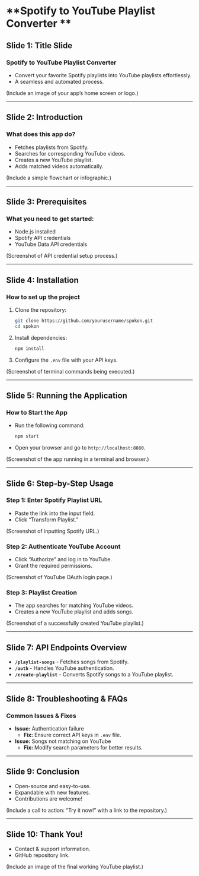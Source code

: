 # **Spotify to YouTube Playlist Converter **

## **Slide 1: Title Slide**
### **Spotify to YouTube Playlist Converter**
- Convert your favorite Spotify playlists into YouTube playlists effortlessly.
- A seamless and automated process.

(Include an image of your app’s home screen or logo.)

---

## **Slide 2: Introduction**
### **What does this app do?**
- Fetches playlists from Spotify.
- Searches for corresponding YouTube videos.
- Creates a new YouTube playlist.
- Adds matched videos automatically.

(Include a simple flowchart or infographic.)

---

## **Slide 3: Prerequisites**
### **What you need to get started:**
- Node.js installed
- Spotify API credentials
- YouTube Data API credentials

(Screenshot of API credential setup process.)

---

## **Slide 4: Installation**
### **How to set up the project**
1. Clone the repository:
   ```sh
   git clone https://github.com/yourusername/spokon.git
   cd spokon
   ```
2. Install dependencies:
   ```sh
   npm install
   ```
3. Configure the `.env` file with your API keys.

(Screenshot of terminal commands being executed.)

---

## **Slide 5: Running the Application**
### **How to Start the App**
- Run the following command:
   ```sh
   npm start
   ```
- Open your browser and go to `http://localhost:8080`.

(Screenshot of the app running in a terminal and browser.)

---

## **Slide 6: Step-by-Step Usage**
### **Step 1: Enter Spotify Playlist URL**
- Paste the link into the input field.
- Click “Transform Playlist.”

(Screenshot of inputting Spotify URL.)

### **Step 2: Authenticate YouTube Account**
- Click “Authorize” and log in to YouTube.
- Grant the required permissions.

(Screenshot of YouTube OAuth login page.)

### **Step 3: Playlist Creation**
- The app searches for matching YouTube videos.
- Creates a new YouTube playlist and adds songs.

(Screenshot of a successfully created YouTube playlist.)

---

## **Slide 7: API Endpoints Overview**
- **`/playlist-songs`** - Fetches songs from Spotify.
- **`/auth`** - Handles YouTube authentication.
- **`/create-playlist`** - Converts Spotify songs to a YouTube playlist.

---

## **Slide 8: Troubleshooting & FAQs**
### **Common Issues & Fixes**
- **Issue:** Authentication failure
  - **Fix:** Ensure correct API keys in `.env` file.
- **Issue:** Songs not matching on YouTube
  - **Fix:** Modify search parameters for better results.

---

## **Slide 9: Conclusion**
- Open-source and easy-to-use.
- Expandable with new features.
- Contributions are welcome!

(Include a call to action: “Try it now!” with a link to the repository.)

---

## **Slide 10: Thank You!**
- Contact & support information.
- GitHub repository link.

(Include an image of the final working YouTube playlist.)

